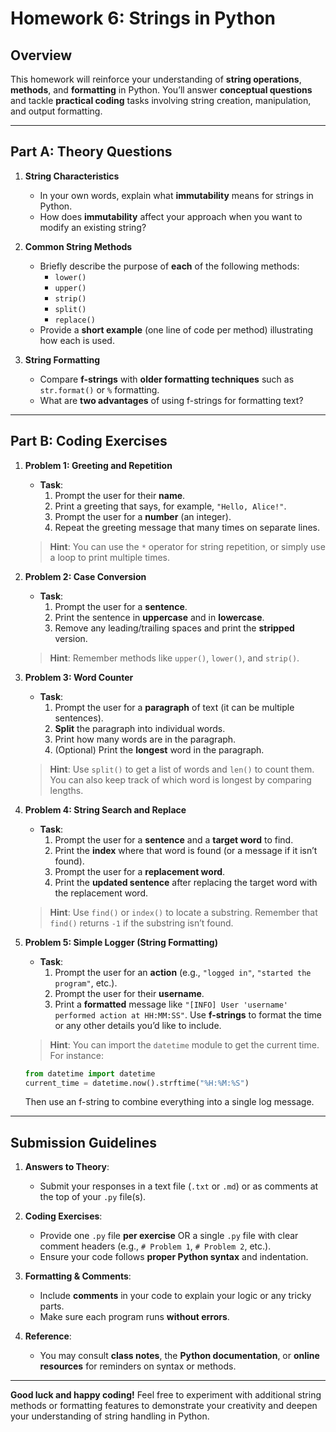 # **Homework 6: Strings in Python**

## **Overview**
This homework will reinforce your understanding of **string operations**, **methods**, and **formatting** in Python. You’ll answer **conceptual questions** and tackle **practical coding** tasks involving string creation, manipulation, and output formatting.

---

## **Part A: Theory Questions**

1. **String Characteristics**  
   - In your own words, explain what **immutability** means for strings in Python.  
   - How does **immutability** affect your approach when you want to modify an existing string?

2. **Common String Methods**  
   - Briefly describe the purpose of **each** of the following methods:  
     - `lower()`  
     - `upper()`  
     - `strip()`  
     - `split()`  
     - `replace()`  
   - Provide a **short example** (one line of code per method) illustrating how each is used.

3. **String Formatting**  
   - Compare **f-strings** with **older formatting techniques** such as `str.format()` or `%` formatting.  
   - What are **two advantages** of using f-strings for formatting text?

---

## **Part B: Coding Exercises**

1. **Problem 1: Greeting and Repetition**  
   - **Task**:  
     1. Prompt the user for their **name**.  
     2. Print a greeting that says, for example, `"Hello, Alice!"`.  
     3. Prompt the user for a **number** (an integer).  
     4. Repeat the greeting message that many times on separate lines.

   > **Hint**: You can use the `*` operator for string repetition, or simply use a loop to print multiple times.

2. **Problem 2: Case Conversion**  
   - **Task**:  
     1. Prompt the user for a **sentence**.  
     2. Print the sentence in **uppercase** and in **lowercase**.  
     3. Remove any leading/trailing spaces and print the **stripped** version.

   > **Hint**: Remember methods like `upper()`, `lower()`, and `strip()`.

3. **Problem 3: Word Counter**  
   - **Task**:  
     1. Prompt the user for a **paragraph** of text (it can be multiple sentences).  
     2. **Split** the paragraph into individual words.  
     3. Print how many words are in the paragraph.  
     4. (Optional) Print the **longest** word in the paragraph.

   > **Hint**: Use `split()` to get a list of words and `len()` to count them. You can also keep track of which word is longest by comparing lengths.

4. **Problem 4: String Search and Replace**  
   - **Task**:  
     1. Prompt the user for a **sentence** and a **target word** to find.  
     2. Print the **index** where that word is found (or a message if it isn’t found).  
     3. Prompt the user for a **replacement word**.  
     4. Print the **updated sentence** after replacing the target word with the replacement word.

   > **Hint**: Use `find()` or `index()` to locate a substring. Remember that `find()` returns `-1` if the substring isn’t found.

5. **Problem 5: Simple Logger (String Formatting)**  
   - **Task**:  
     1. Prompt the user for an **action** (e.g., `"logged in"`, `"started the program"`, etc.).  
     2. Prompt the user for their **username**.  
     3. Print a **formatted** message like `"[INFO] User 'username' performed action at HH:MM:SS"`. Use **f-strings** to format the time or any other details you’d like to include.

   > **Hint**: You can import the `datetime` module to get the current time. For instance:
   ```python
   from datetime import datetime
   current_time = datetime.now().strftime("%H:%M:%S")
   ```
   Then use an f-string to combine everything into a single log message.

---

## **Submission Guidelines**

1. **Answers to Theory**:  
   - Submit your responses in a text file (`.txt` or `.md`) or as comments at the top of your `.py` file(s).

2. **Coding Exercises**:  
   - Provide one `.py` file **per exercise** OR a single `.py` file with clear comment headers (e.g., `# Problem 1`, `# Problem 2`, etc.).  
   - Ensure your code follows **proper Python syntax** and indentation.

3. **Formatting & Comments**:  
   - Include **comments** in your code to explain your logic or any tricky parts.  
   - Make sure each program runs **without errors**.

4. **Reference**:  
   - You may consult **class notes**, the **Python documentation**, or **online resources** for reminders on syntax or methods.

---

**Good luck and happy coding!** Feel free to experiment with additional string methods or formatting features to demonstrate your creativity and deepen your understanding of string handling in Python.